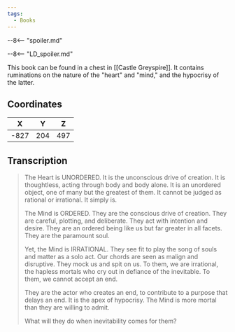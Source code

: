 ```yaml
---
tags:
  - Books
---
```


--8<-- "spoiler.md"

--8<-- "LD_spoiler.md"

This book can be found in a chest in [[Castle Greyspire]]. It contains ruminations on the nature of the "heart" and "mind," and the hypocrisy of the latter.

## Coordinates
| **X** | **Y** | **Z** |
| :---: | :---: | :---: |
| -827  |  204  |  497  |

## Transcription
> The Heart is UNORDERED. It is the unconscious drive of creation. It is thoughtless, acting through body and body alone. It is an unordered object, one of many but the greatest of them. It cannot be judged as rational or irrational. It simply is.
>
> The Mind is ORDERED. They are the conscious drive of creation. They are careful, plotting, and deliberate. They act with intention and desire. They are an ordered being like us but far greater in all facets. They are the paramount soul.
>
> Yet, the Mind is IRRATIONAL. They see fit to play the song of souls and matter as a solo act. Our chords are seen as malign and disruptive. They mock us and spit on us. To them, we are irrational, the hapless mortals who cry out in defiance of the inevitable. To them, we cannot accept an end.
>
> They are the actor who creates an end, to contribute to a purpose that delays an end. It is the apex of hypocrisy. The Mind is more mortal than they are willing to admit.
>
> What will they do when inevitability comes for them?
